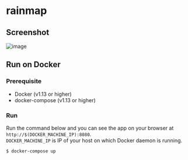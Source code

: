# rainmap

## Screenshot

![image](img/rainmap.gif)


## Run on Docker

### Prerequisite

- Docker (v1.13 or higher)
- docker-compose (v1.13 or higher)

### Run
Run the command below and you can see the app on your browser at `http://$(DOCKER_MACHINE_IP):8080`.  
`DOCKER_MACHINE_IP` is IP of your host on which Docker daemon is running.

```bash
$ docker-compose up
```
